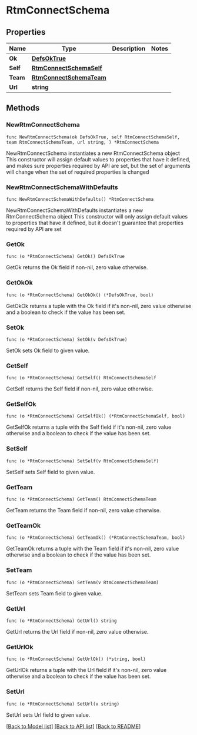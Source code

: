 # RtmConnectSchema

## Properties

Name | Type | Description | Notes
------------ | ------------- | ------------- | -------------
**Ok** | [**DefsOkTrue**](DefsOkTrue.md) |  | 
**Self** | [**RtmConnectSchemaSelf**](RtmConnectSchemaSelf.md) |  | 
**Team** | [**RtmConnectSchemaTeam**](RtmConnectSchemaTeam.md) |  | 
**Url** | **string** |  | 

## Methods

### NewRtmConnectSchema

`func NewRtmConnectSchema(ok DefsOkTrue, self RtmConnectSchemaSelf, team RtmConnectSchemaTeam, url string, ) *RtmConnectSchema`

NewRtmConnectSchema instantiates a new RtmConnectSchema object
This constructor will assign default values to properties that have it defined,
and makes sure properties required by API are set, but the set of arguments
will change when the set of required properties is changed

### NewRtmConnectSchemaWithDefaults

`func NewRtmConnectSchemaWithDefaults() *RtmConnectSchema`

NewRtmConnectSchemaWithDefaults instantiates a new RtmConnectSchema object
This constructor will only assign default values to properties that have it defined,
but it doesn't guarantee that properties required by API are set

### GetOk

`func (o *RtmConnectSchema) GetOk() DefsOkTrue`

GetOk returns the Ok field if non-nil, zero value otherwise.

### GetOkOk

`func (o *RtmConnectSchema) GetOkOk() (*DefsOkTrue, bool)`

GetOkOk returns a tuple with the Ok field if it's non-nil, zero value otherwise
and a boolean to check if the value has been set.

### SetOk

`func (o *RtmConnectSchema) SetOk(v DefsOkTrue)`

SetOk sets Ok field to given value.


### GetSelf

`func (o *RtmConnectSchema) GetSelf() RtmConnectSchemaSelf`

GetSelf returns the Self field if non-nil, zero value otherwise.

### GetSelfOk

`func (o *RtmConnectSchema) GetSelfOk() (*RtmConnectSchemaSelf, bool)`

GetSelfOk returns a tuple with the Self field if it's non-nil, zero value otherwise
and a boolean to check if the value has been set.

### SetSelf

`func (o *RtmConnectSchema) SetSelf(v RtmConnectSchemaSelf)`

SetSelf sets Self field to given value.


### GetTeam

`func (o *RtmConnectSchema) GetTeam() RtmConnectSchemaTeam`

GetTeam returns the Team field if non-nil, zero value otherwise.

### GetTeamOk

`func (o *RtmConnectSchema) GetTeamOk() (*RtmConnectSchemaTeam, bool)`

GetTeamOk returns a tuple with the Team field if it's non-nil, zero value otherwise
and a boolean to check if the value has been set.

### SetTeam

`func (o *RtmConnectSchema) SetTeam(v RtmConnectSchemaTeam)`

SetTeam sets Team field to given value.


### GetUrl

`func (o *RtmConnectSchema) GetUrl() string`

GetUrl returns the Url field if non-nil, zero value otherwise.

### GetUrlOk

`func (o *RtmConnectSchema) GetUrlOk() (*string, bool)`

GetUrlOk returns a tuple with the Url field if it's non-nil, zero value otherwise
and a boolean to check if the value has been set.

### SetUrl

`func (o *RtmConnectSchema) SetUrl(v string)`

SetUrl sets Url field to given value.



[[Back to Model list]](../README.md#documentation-for-models) [[Back to API list]](../README.md#documentation-for-api-endpoints) [[Back to README]](../README.md)


